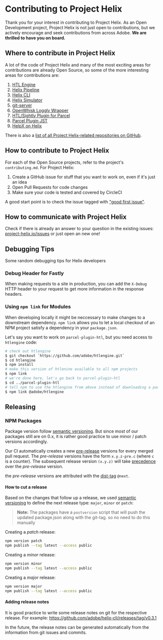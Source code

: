 # Contributing to Project Helix

Thank you for your interest in contributing to Project Helix. As an Open Development project, Project Helix is not just open to contributions, but we actively encourage and seek contributions from across Adobe. **We are thrilled to have you on board.**

## Where to contribute in Project Helix

A lot of the code of Project Helix and many of the most exciting areas for contributions are already Open Source, so some of the more interesting areas for contributions are:

1. [HTL Engine](https://github.com/adobe/htlengine)
1. [Helix Pipeline](https://github.com/adobe/helix-pipeline)
1. [Helix CLI](https://github.com/adobe/helix-cli)
1. [Helix Simulator](https://github.com/adobe/helix-simulator)
1. [git-server](https://github.com/adobe/git-server)
1. [OpenWhisk Loggly Wrapper](https://github.com/adobe/openwhisk-loggly-wrapper)
1. [HTL/Sightly Plugin for Parcel](https://github.com/adobe/parcel-plugin-htl)
1. [Parcel Plugin JST](https://github.com/adobe/parcel-plugin-jst)
1. [HelpX on Helix](https://github.com/adobe/helix-helpx)

There is also a [list of all Project Helix-related repositories on GitHub](https://github.com/search?q=topic%3Ahelix+org%3Aadobe&type=Repositories).

## How to contribute to Project Helix

For each of the Open Source projects, refer to the project's `contributing.md`. For Project Helix:

1. Create a GitHub issue for stuff that you want to work on, even if it's just an idea
2. Open Pull Requests for code changes
3. Make sure your code is tested and covered by CircleCI

A good start point is to check the issue tagged with ["good first issue"](https://github.com/search?q=is:open+label%3A%22good+first+issue%22+repo:%22adobe/git-server%22+repo:%22adobe/project-helix%22+repo:%22adobe/htlengine%22+repo:%22adobe/helix-cli%22+repo:%22adobe/project-helix.io%22+repo:%22adobe/helix-pipeline%22+repo:%22adobe/parcel-plugin-htl%22+repo:%22adobe/helix-helpx%22+repo:%22adobe/helix-simulator%22+repo:%22adobe/parcel-plugin-jst%22+repo:%22adobe/openwhisk-action-builder%22+repo:%22adobe/helix-publish%22+repo:%22adobe/helix-dockerimage%22+repo:%22adobe/helix-shared%22+repo:%22adobe/helix-testutils%22+repo:%22adobe/helix-embed%22+repo:%22adobe/probot-serverless-openwhisk%22+repo:%22adobe/helix-continuous%22+repo:%22adobe/vscode-helix%22+repo:%22adobe/openwhisk-loggly-wrapper%22&type=Issues).

## How to communicate with Project Helix

Check if there is already an answer to your question in the existing issues: [project-helix.io/issues](https://github.com/adobe/project-helix.io/issues) or just open an new one!

## Debugging Tips

Some random debugging tips for Helix developers

### Debug Header for Fastly

When making requests to a site in production, you can add the `X-Debug` HTTP header to your request to get more information in the response headers.

### Using `npm link` for Modules

When developing locally it might be neccessary to make changes to a downstream dependency. `npm link` allows you to let a local checkout of an NPM project satisfy a dependency in your `package.json`.

Let's say you want to work on `parcel-plugin-htl`, but you need access to `htlengine` code:

```bash
# check out htlengine
$ git checkout `https://github.com/adobe/htlengine.git`
$ cd htlengine
$ npm install
# make this version of htlenine available to all npm projects
$ npm link
# we're done here, let's go back to parcel-plugin-htl
$ cd ../parcel-plugin-htl
# tell npm to use the htlengine from above instead of downloading a package from npmjs
$ npm link @adobe/htlengine
```

## Releasing

### NPM Packages

Package version follow [semantic versioning](https://github.com/npm/node-semver). But since most of
our packages still are on 0.x, it is rather good practice to use minor / patch versions accordingly.

Our CI automatically creates a new [pre-release](https://semver.org/#spec-item-9) versions for every 
merged pull request.  The _pre-release_ versions have the form `x.y.z-pre.c` (where `c` is a counter). 
The subsequent release version `(x.y.z)` will take [precedence](https://semver.org/#spec-item-11)
over the _pre-release_ version. 

the _pre-release_ versions are attributed with the [dist-tag](https://docs.npmjs.com/cli/dist-tag) `@next`.

#### How to cut a release

Based on the changes that follow up a release, we used [semantic versioning](https://github.com/npm/node-semver)
to define the next release type: `major`, `minor` or `patch`: 

> **Note:** The packages have a `postversion` script that will push the updated package.json along
> with the git-tag. so no need to do this manually
  
Creating a _patch_ release:

```bash
npm version patch
npm publish --tag latest --access public
```

Creating a _minor_ release:

```bash
npm version minor
npm publish --tag latest --access public
```

Creating a _major_ release:

```bash
npm version major
npm publish --tag latest --access public
```

#### Adding release notes

It is good practice to write some release notes on git for the respective release.
For example: https://github.com/adobe/helix-cli/releases/tag/v0.3.1

In the future, the release notes can be generated automatically from the information from git issues
and commits.
